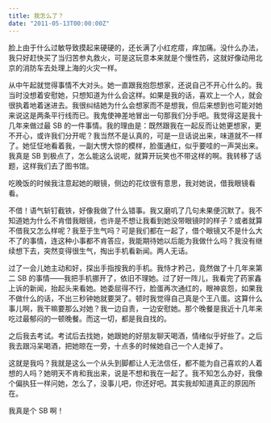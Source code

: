 ```yaml
---
title: 我怎么了？
date: "2011-05-13T00:00:00Z"
---
```


脸上由于什么过敏导致摸起来硬硬的，还长满了小红疙瘩，痒加痛。没什么办法，我只好赶快买了当归苦参丸救火，可是这玩意本来就是个慢性药，这就好像动用北京的消防车去处理上海的火灾一样。

从中午起就觉得事情不大对头。她一直跟我抱怨想家，还说自己不开心什么的。我当时没想着安慰她，只想知道为什么会这样。如果是我的话，喜欢上一个人，就会很执着地着迷进去。我很纠结她为什么会想家而不是想我，但后来想到也可能对她来说这是两条平行线而已。我鬼使神差地冒出一句那我们分手吧。我觉得这是我十几年来做过最 SB 的一件事情。我的理由是：既然跟我在一起反而让她更想家，更不开心，或许我们分开呢？我当然不是认真的，可是一旦话说出来，味道就不一样了。她怔怔地看着我，一副大愣大惊的模样，脸蛋通红，似乎要哇的一声哭出来。我真是 SB 到极点了，怎么能这么说呢，就算开玩笑也不带这样的啊。我转移了话题，这样我们去了图书馆。

吃晚饭的时候我注意起她的眼镜，侧边的花纹很有意思，我对她说，借我眼镜看看。

不借！语气斩钉截铁，好像我做了什么错事。我又磨叽了几句未果便沉默了。我不知道她为什么不肯借我眼镜，也许是不想让我看到她没带眼镜时的样子？或者就算不借我又怎么样呢？我至于生气吗？可是我们都在一起了，借个眼镜又不是什么大不了的事情，连这种小事都不肯答应，我能期待她以后能为我做什么吗？我没有继续想下去，突然变得很生气，掏出手机看新闻。两人无话。

过了一会儿她主动和好，探出手指按我的手机。我恃才矜己，竟然做了十几年来第二 SB 的事情——我把手机挪开了，依旧不理她。过了好一阵儿，我看完了药家鑫上诉的新闻，抬起头来看她。她委屈得不行，脸蛋再次通红的，眼神哀怨，如果我不做什么的话，不出三秒钟她就要哭了。顿时我觉得自己真是个王八蛋。这算什么事儿啊，我干嘛要那么对她？我一边自责，一边安慰她。那个晚餐是我近十几年来吃过最郁闷的一顿晚餐。而这一切，都是我自找的。

之后我去考试。考试后去找她，她跟她的好朋友聊天喝酒，情绪似乎好些了。之后我去跟冯呆喝酒，把她晾在一旁，十点多的时候她自己一个人走掉了。

这就是我吗？我就是这么一个从头到脚都让人无法信任，都不能为自己喜欢的人着想的人吗？她明天不肯和我出来，说是不想和我在一起了。我不知怎么办好，我像个偏执狂一样问她，怎么了，没事儿吧，你还好吧。其实我却知道真正的原因所在。

我真是个 SB 啊！
